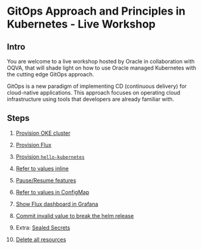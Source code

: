 # GitOps Approach and Principles in Kubernetes - Live Workshop

## Intro

You are welcome to a live workshop hosted by Oracle in collaboration with OQVA, that will shade light on how to use Oracle managed Kubernetes with the cutting edge GitOps approach.

GitOps is a new paradigm of implementing CD (continuous delivery) for cloud-native applications. This approach focuses on operating cloud infrastructure using tools that developers are already familiar with.

## Steps

1. [Provision OKE cluster](step1.md)
2. [Provision Flux](step2.md)
3. [Provision `hello-kubernetes`](step3.md)
4. [Refer to values inline](step4.md)
5. [Pause/Resume features](step5.md)
6. [Refer to values in ConfigMap](step6.md)
7. [Show Flux dashboard in Grafana](step7.md)
8. [Commit invalid value to break the helm release](step8.md)
9. Extra: [Sealed Secrets](step9.md)

10. [Delete all resources](./delete.md)